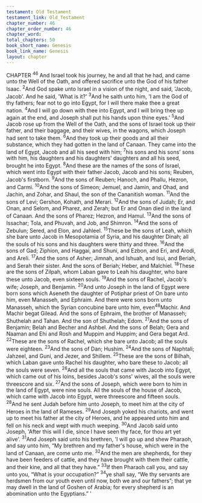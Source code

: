 ```yaml
---
testament: Old Testament
testament_link: Old_Testament
chapter_number: 46
chapter_order_number: 46
chapter_word: 
total_chapters: 50
book_short_name: Genesis
book_link_name: Genesis
layout: chapter
---
```


CHAPTER <sup>46</sup>
And Israel took his journey, he and all that he had, and came unto the Well of
the Oath, and offered sacrifice unto the God of his father Isaac. <sup>2</sup>And God spake unto
Israel in a vision of the night, and said, 'Jacob, Jacob'. And he said, 'What is it?' <sup>3</sup>And
he saith unto him, 'I am the God of thy fathers; fear not to go into Egypt, for I will there
make thee a great nation. <sup>4</sup>And I will go down with thee into Egypt, and I will bring thee
up again at the end, and Joseph shall put his hands upon thine eyes.' <sup>5</sup>And Jacob rose
up from the Well of the Oath, and the sons of Israel took up their father, and their
baggage, and their wives, in the wagons, which Joseph had sent to take them. <sup>6</sup>And
they took up their goods and all their substance, which they had gotten in the land of
Canaan. They came into the land of Egypt, Jacob and all his seed with him; <sup>7</sup>his sons
and his sons' sons with him, his daughters and his daughters' daughters and all his
seed, brought he into Egypt. 
<sup>8</sup>And these are the names of the sons of Israel, which went into Egypt with
their father Jacob, Jacob and his sons; Reuben, Jacob's firstborn. <sup>9</sup>And the sons of
Reuben; Hanoch, and Phallu, Hezron, and Carmi. <sup>10</sup>And the sons of Simeon; Jemuel,
and Jamin, and Ohad, and Jachin, and Zohar, and Shaul, the son of the Cananitish
woman. <sup>11</sup>And the sons of Levi; Gershon, Kohath, and Merari. <sup>12</sup>And the sons of Judah;
Er, and Onan, and Selom, and Pharez, and Zerah; but Er and Onan died in the land of
Canaan. And the sons of Pharez; Hezron, and Hamul. <sup>13</sup>And the sons of Issachar; Tola,
and Phuvah, and Job, and Shimron. <sup>14</sup>And the sons of Zebulun; Sered, and Elon, and
Jahleel. <sup>15</sup>These be the sons of Leah, which she bare unto Jacob in Mesopotamia of
Syria, and his daughter Dinah; all the souls of his sons and his daughters were thirty
and three. <sup>16</sup>And the sons of Gad; Ziphion, and Haggai, and Shuni, and Ezbon, and Eri,
and Arodi, and Areli. <sup>17</sup>And the sons of Asher; Jimnah, and Ishuah, and Isui, and
Beriah, and Serah their sister. And the sons of Beriah; Heber, and Malchiel. <sup>18</sup>These
are the sons of Zilpah, whom Laban gave to Leah his daughter, who bare these unto
Jacob,  even  sixteen  souls. <sup>19</sup>And  the  sons  of  Rachel,  Jacob's  wife;  Joseph,  and
Benjamin. <sup>20</sup>And unto Joseph in the land of Egypt were born sons which Aseneth the
daughter of Potiphar priest of On bare unto him, even Manasseh, and Ephraim. And
there were sons born unto Manasseh, which the Syrian concubine bare unto him, even<sup>48</sup>Machir. And Machir begat Gilead. And the sons of Ephraim, the brother of Manasseh;
Shuthelah and Tahan. And the son of Shuthelah; Edom. <sup>21</sup>And the sons of Benjamin;
Belah and Becher and Ashbel. And the sons of Belah; Gera and Naaman and Ehi and
Rosh and Muppim and Huppim; and Gera begat Ard. <sup>22</sup>These are the sons of Rachel,
which she bare unto Jacob; all the souls were eighteen. <sup>23</sup>And the sons of Dan;
Hushim. <sup>24</sup>And the sons of Naphtali; Jahzeel, and Guni, and Jezer, and Shillem.
<sup>25</sup>These are the sons of Bilhah, which Laban gave unto Rachel his daughter, who bare
these to Jacob; all the souls were seven. <sup>26</sup>And all the souls that came with Jacob into
Egypt, which came out of his loins, besides Jacob's sons' wives, all the souls were
threescore and six. <sup>27</sup>And the sons of Joseph, which were born to him in the land of
Egypt, were nine souls. All the souls of the house of Jacob, which came with Jacob into
Egypt, were threescore and fifteen souls.
<sup>28</sup>And he sent Judah before him unto Joseph, to meet him at the city of Heroes
in the land of Rameses. <sup>29</sup>And Joseph yoked his chariots, and went up to meet his
father at the city of Heroes, and he appeared unto him and fell on his neck and wept
with much weeping. <sup>30</sup>And Jacob said unto Joseph, 'After this will I die, since I have
seen thy face, for thou art yet alive'. <sup>31</sup>And Joseph said unto his brethren, 'I will go up
and shew Pharaoh, and say unto him, “My brethren and my father's house, which were
in the land of Canaan, are come unto me. <sup>32</sup>And the men are shepherds, for they have
been feeders of cattle, and they have brought with them their cattle, and their kine, and
all that they have.”  <sup>33</sup>If then Pharaoh call you, and say unto you, “What is your
occupation?” <sup>34</sup>ye shall say, “We thy servants are herdsmen from our youth even until
now, both we and our fathers”; that ye may dwell in the land of Goshen of Arabia; for
every shepherd is an abomination unto the Egyptians.” '